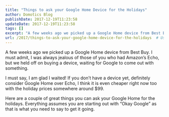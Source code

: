 ```yaml
---
title: "Things to ask your Google Home Device for the Holidays"
author: Domotics Blog
publishDate: 2017-12-19T11:23:58
updateDate: 2017-12-19T11:23:58
tags: []
excerpt: "A few weeks ago we picked up a Google Home device from Best Buy. I must admit, I was always jealous of those of you who had Amazon’s Echo, but we held off on buying a device, waiting for Google to come out with something.  I must say, I am glad I waited! If you don’t have a device yet, definitely consider Google Home over Echo, I think it is even cheaper right now too with the holiday prices somewhere around $99.  Here are a couple of great things you can ask your Google Home for the holidays. Everything assumes you are starting out with “Okay Google” as that is what you need to say to get it going.  "
url: /2017/things-to-ask-your-google-home-device-for-the-holidays  # Use the generated URL with year
---
```

<p>A few weeks ago we picked up a Google Home device from Best Buy. I must admit, I was always jealous of those of you who had Amazon’s Echo, but we held off on buying a device, waiting for Google to come out with something.</p>  <p>I must say, I am glad I waited! If you don’t have a device yet, definitely consider Google Home over Echo, I think it is even cheaper right now too with the holiday prices somewhere around $99.</p>  <p>Here are a couple of great things you can ask your Google Home for the holidays. Everything assumes you are starting out with “Okay Google” as that is what you need to say to get it going.<br />  </p>
